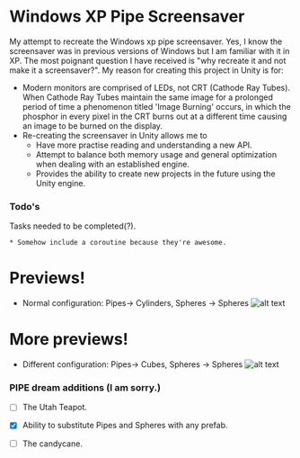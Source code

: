 # Windows XP Pipe Screensaver

My attempt to recreate the Windows xp pipe screensaver. Yes, I know the screensaver was in previous versions of Windows but I am familiar with it in XP. The most poignant question I have received is "why recreate it and not make it a screensaver?". My reason for creating this project in Unity is for:
* Modern monitors are comprised of LEDs, not CRT (Cathode Ray Tubes). When Cathode Ray Tubes maintain the same image for a prolonged period of time a phenomenon titled 'Image Burning' occurs, in which the phosphor in every pixel in the CRT burns out at a different time causing an image to be burned on the display.
* Re-creating the screensaver in Unity allows me to
  * Have more practise reading and understanding a new API.
  * Attempt to balance both memory usage and general optimization when dealing with an established engine.
  * Provides the ability to create new projects in the future using the Unity engine.

### Todo's

Tasks needed to be completed(?).

```
* Somehow include a coroutine because they're awesome.
```
# Previews!
* Normal configuration: Pipes-> Cylinders, Spheres -> Spheres
![alt text](https://user-images.githubusercontent.com/47678223/89137144-dab63a00-d4eb-11ea-8051-df9dc48d0b18.gif) 
# More previews!
* Different configuration: Pipes-> Cubes, Spheres -> Spheres
![alt text](https://user-images.githubusercontent.com/47678223/89137794-2bc72d80-d4ee-11ea-8ee4-8dd50ccf9e83.gif)

### PIPE dream additions (I am sorry.)

- [ ] The Utah Teapot.
- [x] Ability to substitute Pipes and Spheres with any prefab.
- [ ] The candycane.




